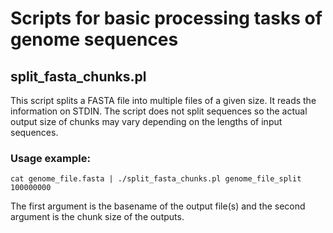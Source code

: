 # Scripts for basic processing tasks of genome sequences

## split_fasta_chunks.pl

This script splits a FASTA file into multiple files of a given size. It reads the information on STDIN. The script does not split sequences so the actual output size of chunks may vary depending on the lengths of input sequences.

### Usage example:

    cat genome_file.fasta | ./split_fasta_chunks.pl genome_file_split 100000000

The first argument is the basename of the output file(s) and the second argument is the chunk size of the outputs.



